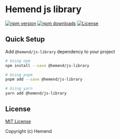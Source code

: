# Hemend js library

[![npm version][npm-version-src]][npm-version-href]
[![npm downloads][npm-downloads-src]][npm-downloads-href]
[![License][license-src]][license-href]

## Quick Setup

Add `@hemend/js-library` dependency to your project

```bash
# Using npm
npm install --save @hemend/js-library

# Using pnpm
pnpm add --save @hemend/js-library

# Using yarn
yarn add @hemend/js-library
```
## License

[MIT License](./LICENSE)

Copyright (c) Hemend

<!-- Badges -->
[npm-version-src]: https://img.shields.io/npm/v/@hemend/js-library/latest.svg?style=flat&colorA=18181B&colorB=28CF8D
[npm-version-href]: https://npmjs.com/package/@hemend/js-library

[npm-downloads-src]: https://img.shields.io/npm/dm/@hemend/js-library.svg?style=flat&colorA=18181B&colorB=28CF8D
[npm-downloads-href]: https://npmjs.com/package/@hemend/js-library

[license-src]: https://img.shields.io/npm/l/@hemend/js-library.svg?style=flat&colorA=18181B&colorB=28CF8D
[license-href]: https://npmjs.com/package/@hemend/js-library